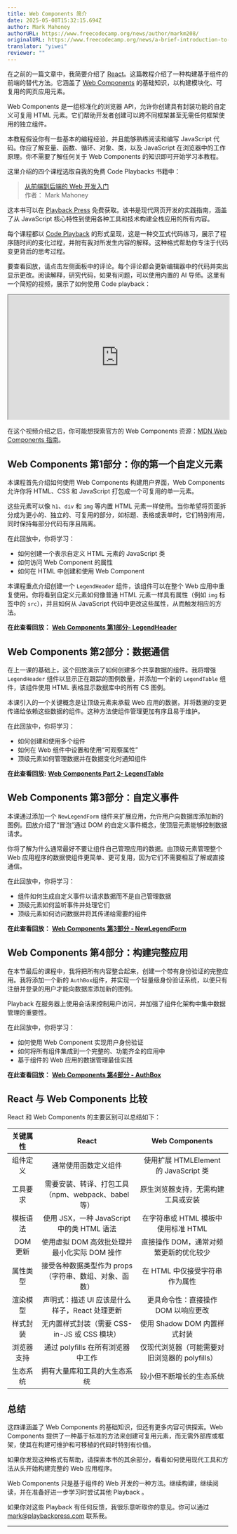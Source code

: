 ```yaml
---
title: Web Components 简介
date: 2025-05-08T15:32:15.694Z
author: Mark Mahoney
authorURL: https://www.freecodecamp.org/news/author/markm208/
originalURL: https://www.freecodecamp.org/news/a-brief-introduction-to-web-components/
translator: "yiwei"
reviewer: ""
---
```


<!-- more -->

在之前的一篇文章中，我简要介绍了 [React][1]。这篇教程介绍了一种构建基于组件的前端的替代方法。它涵盖了 [Web Components][2] 的基础知识，以构建模块化、可复用的网页应用元素。

Web Components 是一组标准化的浏览器 API，允许你创建具有封装功能的自定义可复用 HTML 元素。它们帮助开发者创建可以跨不同框架甚至无需任何框架使用的独立组件。

本教程假设你有一些基本的编程经验，并且能够熟练阅读和编写 JavaScript 代码。你应了解变量、函数、循环、对象、类，以及 JavaScript 在浏览器中的工作原理。你不需要了解任何关于 Web Components 的知识即可开始学习本教程。

这里介绍的四个课程选取自我的免费 Code Playbacks 书籍中：  

> [从前端到后端的 Web 开发入门][3]  
> 作者： Mark Mahoney

这本书可以在 [Playback Press][4] 免费获取。该书是现代网页开发的实践指南，涵盖了从 JavaScript 核心特性到使用各种工具和技术构建全栈应用的所有内容。

每个课程都以 [Code Playback][5] 的形式呈现，这是一种交互式代码练习，展示了程序随时间的变化过程，并附有我对所发生内容的解释。这种格式帮助你专注于代码变更背后的思考过程。

要查看回放，请点击左侧面板中的评论。每个评论都会更新编辑器中的代码并突出显示更改。阅读解释，研究代码，如果有问题，可以使用内置的 AI 导师。这里有一个简短的视频，展示了如何使用 Code playback：

<iframe width="560" height="315" src="https://www.youtube.com/embed/uYbHqCNjVDM" style="aspect-ratio: 16 / 9; width: 100%; height: auto;" title="YouTube video player" allow="accelerometer; autoplay; clipboard-write; encrypted-media; gyroscope; picture-in-picture; web-share" referrerpolicy="strict-origin-when-cross-origin" allowfullscreen="" loading="lazy"></iframe>

在这个视频介绍之后，你可能想探索官方的 Web Components 资源：[MDN Web Components 指南][6]。

## **Web Components 第1部分：你的第一个自定义元素**

本课程首先介绍如何使用 Web Components 构建用户界面，Web Components 允许你将 HTML、CSS 和 JavaScript 打包成一个可复用的单一元素。

这些元素可以像 `h1`、`div` 和 `img` 等内置 HTML 元素一样使用。当你希望将页面拆分成为更小的、独立的、可复用的部分，如标题、表格或表单时，它们特别有用，同时保持每部分代码有序且隔离。

在此回放中，你将学习：

- 如何创建一个表示自定义 HTML 元素的 JavaScript 类   
- 如何访问 Web Component 的属性    
- 如何在 HTML 中创建和使用 Web Component

本课程重点介绍创建一个 `LegendHeader` 组件，该组件可以在整个 Web 应用中重复使用。你将看到自定义元素如何像普通 HTML 元素一样具有属性（例如 `img` 标签中的 `src`），并且如何从 JavaScript 代码中更改这些属性，从而触发相应的方法。

**在此查看回放：** [**Web Components 第1部分- LegendHeader**][7]

## **Web Components 第2部分：数据通信**

在上一课的基础上，这个回放演示了如何创建多个共享数据的组件。我将增强 `LegendHeader` 组件以显示正在跟踪的图例数量，并添加一个新的 `LegendTable` 组件，该组件使用 HTML 表格显示数据库中的所有 CS 图例。

本课引入的一个关键概念是让顶级元素来承载 Web 应用的数据，并将数据的变更传递给依赖这些数据的组件。这种方法使组件管理更加有序且易于维护。

在此回放中，你将学习：

- 如何创建和使用多个组件
- 如何在 Web 组件中设置和使用“可观察属性”
- 顶级元素如何管理数据并在数据变化时通知组件

**在此查看回放:** [**Web Components Part 2- LegendTable**][8]

## **Web Components 第3部分：自定义事件**

本课通过添加一个 `NewLegendForm` 组件来扩展应用，允许用户向数据库添加新的图例。回放介绍了“冒泡”通过 DOM 的自定义事件概念，使顶层元素能够控制数据请求。

你将了解为什么通常最好不要让组件自己管理应用的数据。由顶级元素管理整个 Web 应用程序的数据使组件更简单、更可复用，因为它们不需要相互了解或直接通信。

在此回放中，你将学习：

- 组件如何生成自定义事件以请求数据而不是自己管理数据
- 顶级元素如何监听事件并处理它们
- 顶级元素如何访问数据并将其传递给需要的组件

**在此查看回放：** [**Web Components 第3部分 - NewLegendForm**][9]

## **Web Components 第4部分：构建完整应用**

在本节最后的课程中，我将把所有内容整合起来，创建一个带有身份验证的完整应用。我将添加一个新的 `AuthBox`组件，并实现一个轻量级身份验证系统，以便只有注册并登录的用户才能向数据库添加新的图例。

Playback 在服务器上使用会话来控制用户访问，并加强了组件化架构中集中数据管理的重要性。

在此回放中，你将学习：
- 如何使用 Web Component 实现用户身份验证
- 如何将所有组件集成到一个完整的、功能齐全的应用中
- 基于组件的 Web 应用的数据管理最佳实践

**在此查看回放：** [**Web Components 第4部分 - AuthBox**][10]

## **React 与 Web Components 比较**

React 和 Web Components 的主要区别可以总结如下：

| 关键属性 | React | Web Components |
|:---:|:---:|:---:|
| 组件定义 | 通常使用函数定义组件 | 使用扩展 HTMLElement 的 JavaScript 类 |
| 工具要求 | 需要安装、转译、打包工具（npm、webpack、babel 等） | 原生浏览器支持，无需构建工具或安装 |
| 模板语法 | 使用 JSX，一种 JavaScript 中的类 HTML 语法 | 在字符串或 HTML 模板中使用标准 HTML |
| DOM 更新 | 使用虚拟 DOM 高效批处理并最小化实际 DOM 操作 | 直接操作 DOM，通常对频繁更新的优化较少 |
| 属性类型 | 接受各种数据类型作为 props（字符串、数组、对象、函数） | 在 HTML 中仅接受字符串作为属性 |
| 渲染模型 | 声明式：描述 UI 应该是什么样子，React 处理更新 | 更具命令性：直接操作 DOM 以响应更改 |
| 样式封装 | 无内置样式封装（需要 CSS-in-JS 或 CSS 模块） | 使用 Shadow DOM 内置样式封装 |
| 浏览器支持 | 通过 polyfills 在所有浏览器中工作 | 仅现代浏览器（可能需要对旧浏览器的 polyfills） |
| 生态系统 | 拥有大量库和工具的大生态系统 | 较小但不断增长的生态系统 |

## 总结

这四课涵盖了 Web Components 的基础知识，但还有更多内容可供探索。Web Components 提供了一种基于标准的方法来创建可复用元素，而无需外部库或框架，使其在构建可维护和可移植的代码时特别有价值。

如果你发现这种格式有帮助，请探索本书的其余部分，看看如何使用现代工具和方法从头开始构建完整的 Web 应用程序。

Web Components 只是基于组件的 Web 开发的一种方法。继续构建，继续阅读，并在准备好进一步学习时尝试其他 Playback 。

如果你对这些 Playback 有任何反馈，我很乐意听取你的意见。你可以通过 mark@playbackpress.com 联系我。

---

[1]: https://www.freecodecamp.org/news/a-brief-introduction-to-react/
[2]: https://developer.mozilla.org/en-US/docs/Web/API/Web_components
[3]: https://playbackpress.com/books/webdevbook/
[4]: https://playbackpress.com/books/
[5]: https://markm208.github.io/
[6]: https://developer.mozilla.org/en-US/docs/Web/API/Web_components
[7]: https://playbackpress.com/books/webdevbook/chapter/3/8
[8]: https://playbackpress.com/books/webdevbook/chapter/3/9
[9]: https://playbackpress.com/books/webdevbook/chapter/3/10
[10]: https://playbackpress.com/books/webdevbook/chapter/3/11
[11]: mailto:mark@playbackpress.com